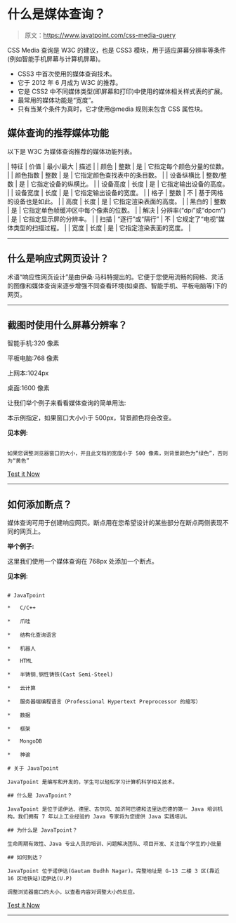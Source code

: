 # 什么是媒体查询？

> 原文：<https://www.javatpoint.com/css-media-query>

CSS Media 查询是 W3C 的建议，也是 CSS3 模块，用于适应屏幕分辨率等条件(例如智能手机屏幕与计算机屏幕)。

*   CSS3 中首次使用的媒体查询技术。
*   它于 2012 年 6 月成为 W3C 的推荐。
*   它是 CSS2 中不同媒体类型(即屏幕和打印)中使用的媒体相关样式表的扩展。
*   最常用的媒体功能是“宽度”。
*   只有当某个条件为真时，它才使用@media 规则来包含 CSS 属性块。

## 媒体查询的推荐媒体功能

以下是 W3C 为媒体查询推荐的媒体功能列表。

| 特征 | 价值 | 最小/最大 | 描述 |
| 颜色 | 整数 | 是 | 它指定每个颜色分量的位数。 |
| 颜色指数 | 整数 | 是 | 它指定颜色查找表中的条目数。 |
| 设备纵横比 | 整数/整数 | 是 | 它指定设备的纵横比。 |
| 设备高度 | 长度 | 是 | 它指定输出设备的高度。 |
| 设备宽度 | 长度 | 是 | 它指定输出设备的宽度。 |
| 格子 | 整数 | 不 | 基于网格的设备也是如此。 |
| 高度 | 长度 | 是 | 它指定渲染表面的高度。 |
| 黑白的 | 整数 | 是 | 它指定单色帧缓冲区中每个像素的位数。 |
| 解决 | 分辨率(“dpi”或“dpcm”) | 是 | 它指定显示屏的分辨率。 |
| 扫描 | “逐行”或“隔行” | 不 | 它规定了“电视”媒体类型的扫描过程。 |
| 宽度 | 长度 | 是 | 它指定渲染表面的宽度。 |

* * *

## 什么是响应式网页设计？

术语“响应性网页设计”是由伊桑·马科特提出的。它便于您使用流畅的网格、灵活的图像和媒体查询来逐步增强不同查看环境(如桌面、智能手机、平板电脑等)下的网页。

* * *

## 截图时使用什么屏幕分辨率？

智能手机:320 像素

平板电脑:768 像素

上网本:1024px

桌面:1600 像素

让我们举个例子来看看媒体查询的简单用法:

本示例指定，如果窗口大小小于 500px，背景颜色将会改变。

**见本例:**

```

如果您调整浏览器窗口的大小，并且此文档的宽度小于 500 像素，则背景颜色为“绿色”，否则为“黄色”

```

[Test it Now](https://www.javatpoint.com/oprweb/test.jsp?filename=css-media-query1)

* * *

## 如何添加断点？

媒体查询可用于创建响应网页。断点用在您希望设计的某些部分在断点两侧表现不同的网页上。

**举个例子:**

这里我们使用一个媒体查询在 768px 处添加一个断点。

**见本例:**

```

# JavaTpoint

*   C/C++

*   爪哇

*   结构化查询语言

*   机器人

*   HTML

*   半铸钢ˌ钢性铸铁(Cast Semi-Steel)

*   云计算

*   服务器端编程语言（Professional Hypertext Preprocessor 的缩写）

*   数据

*   框架

*   MongoDB

*   神谕

# 关于 JavaTpoint

JavaTpoint 是编写和开发的，学生可以轻松学习计算机科学相关技术。

## 什么是 JavaTpoint？

JavaTpoint 是位于诺伊达、德里、古尔冈、加济阿巴德和法里达巴德的第一 Java 培训机构。我们拥有 7 年以上工业经验的 Java 专家将为您提供 Java 实践培训。

## 为什么是 JavaTpoint？

生命周期有效性、Java 专业人员的培训、问题解决团队、项目开发、关注每个学生的小批量

## 如何到达？

JavaTpoint 位于诺伊达(Gautam Budhh Nagar)。完整地址是 G-13 二楼 3 区(靠近 16 区地铁站)诺伊达(U.P)

调整浏览器窗口的大小，以查看内容对调整大小的反应。

```

[Test it Now](https://www.javatpoint.com/oprweb/test.jsp?filename=css-media-query2)

* * *